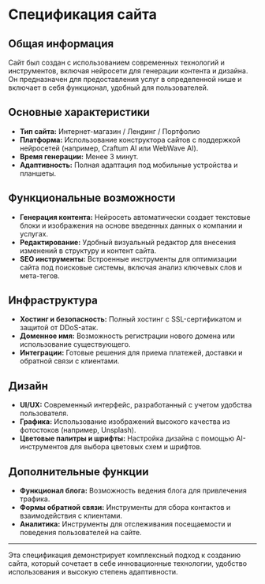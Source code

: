 # Спецификация сайта

## Общая информация
Сайт был создан с использованием современных технологий и инструментов, включая нейросети для генерации контента и дизайна. Он предназначен для предоставления услуг в определенной нише и включает в себя функционал, удобный для пользователей.

## Основные характеристики
- **Тип сайта:** Интернет-магазин / Лендинг / Портфолио
- **Платформа:** Использование конструктора сайтов с поддержкой нейросетей (например, Craftum AI или WebWave AI).
- **Время генерации:** Менее 3 минут.
- **Адаптивность:** Полная адаптация под мобильные устройства и планшеты.

## Функциональные возможности
- **Генерация контента:** Нейросеть автоматически создает текстовые блоки и изображения на основе введенных данных о компании и услугах.
- **Редактирование:** Удобный визуальный редактор для внесения изменений в структуру и контент сайта.
- **SEO инструменты:** Встроенные инструменты для оптимизации сайта под поисковые системы, включая анализ ключевых слов и мета-тегов.

## Инфраструктура
- **Хостинг и безопасность:** Полный хостинг с SSL-сертификатом и защитой от DDoS-атак.
- **Доменное имя:** Возможность регистрации нового домена или использование существующего.
- **Интеграции:** Готовые решения для приема платежей, доставки и обратной связи с клиентами.

## Дизайн
- **UI/UX:** Современный интерфейс, разработанный с учетом удобства пользователя.
- **Графика:** Использование изображений высокого качества из фотостоков (например, Unsplash).
- **Цветовые палитры и шрифты:** Настройка дизайна с помощью AI-инструментов для выбора цветовых схем и шрифтов.

## Дополнительные функции
- **Функционал блога:** Возможность ведения блога для привлечения трафика.
- **Формы обратной связи:** Инструменты для сбора контактов и взаимодействия с клиентами.
- **Аналитика:** Инструменты для отслеживания посещаемости и поведения пользователей на сайте.

---

Эта спецификация демонстрирует комплексный подход к созданию сайта, который сочетает в себе инновационные технологии, удобство использования и высокую степень адаптивности.
